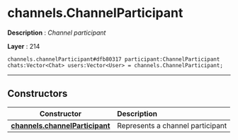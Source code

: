 # channels.ChannelParticipant

**Description** : *Channel participant*

**Layer** : 214

```tl
channels.channelParticipant#dfb80317 participant:ChannelParticipant chats:Vector<Chat> users:Vector<User> = channels.ChannelParticipant;
```

---

## Constructors

| Constructor | Description |
| :---: | :--- |
| [**channels.channelParticipant**](constructor/channels.channelParticipant) | Represents a channel participant |